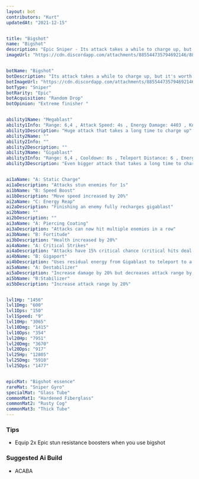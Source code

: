 ```yaml
---
layout: bot
contributors: "Kurt"
updatedAt: "2021-12-15"


title: "Bigshot"
name: "Bigshot"
description: "Epic Sniper - Its attack takes a while to charge up, but it's worth the wait"
imageUrl: "https://cdn.discordapp.com/attachments/885544735794692146/885547177638772776/bigshot.png"


botName: "Bigshot"
botDescription: "Its attack takes a while to charge up, but it's worth the wait"
botImageUrl: "https://cdn.discordapp.com/attachments/885544735794692146/885547177638772776/bigshot.png"
botType: "Sniper"
botRarity: "Epic"
botAcquisition: "Random Drop"
botOpinion: "Extreme finisher "


ability1Name: "Megablast"
ability1Info: "Range: 6,4 , Attack Speed: 4s , Energy Damage: 4403 , Knockback: small , Stun Duration: 1s"
ability1Description: "Huge attack that takes a long time to charge up"
ability2Name: ""
ability2Info: ""
ability2Description: ""
ability3Name: "Gigablast"
ability3Info: "Range: 6,4 , Cooldown: 8s , Teleport Distance: 6 , Energy Damage: 8073 , Knockback: small "
ability3Description: "Even bigger attack that takes a long time to charge up"


ai1aName: "A: Static Charge"
ai1aDescription: "Attacks stun enemies for 1s"
ai1bName: "B: Speed Boost"
ai1bDescription: "Move speed increased by 20%"
ai2aName: "C: Energy Reap"
ai2aDescription: "Finishing an enemy fully recharges gigablast"
ai2bName: ""
ai2bDescription: ""
ai3aName: "A: Piercing Coating"
ai3aDescription: "Attacks can now hit multiple enemies in a row"
ai3bName: "B: Fortitude"
ai3bDescription: "Health increased by 20%"
ai4aName: "A: Critical Strikes"
ai4aDescription: "Attacks have 15% critical chance (critical hits deal double damage)"
ai4bName: "B: Gigaport"
ai4bDescription: "Uses residual energy from Gigablast to teleport to a better position"
ai5aName: "A: Destabilizer"
ai5aDescription: "Increase damage by 20% but decreases attack range by 20%"
ai5bName: "B:Stabilizer"
ai5bDescription: "Increase attack range by 20%"


lvl1Hp: "1456"
lvl1Dmg: "600"
lvl1Dps: "150"
lvl1Speed: "9"
lvl10Hp: "3065"
lvl10Dmg: "1415"
lvl10Dps: "354"
lvl20Hp: "7951"
lvl20Dmg: "3670"
lvl20Dps: "917"
lvl25Hp: "12805"
lvl25Dmg: "5910"
lvl25Dps: "1477"


epicMat: "Bigshot essence"
rareMat: "Sniper Gyro"
specialMat: "Glass Tube"
commonMat1: "Hardened Fiberglass"
commonMat2: "Rusty Cog"
commonMat3: "Thick Tube"
---
```


### Tips
- Equip 2x Epic stun resistance boosters when you use bigshot

### Suggested Ai Build
- ACABA
